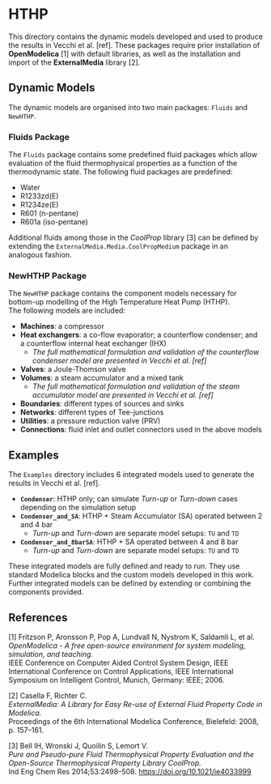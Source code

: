 # HTHP
This directory contains the dynamic models developed and used to produce the results in Vecchi et al. [ref]. These packages require prior installation of **OpenModelica** [1] with default libraries, as well as the installation and import of the **ExternalMedia** library [2].

## Dynamic Models

The dynamic models are organised into two main packages: `Fluids` and `NewHTHP`.

### Fluids Package

The `Fluids` package contains some predefined fluid packages which allow evaluation of the fluid thermophysical properties as a function of the thermodynamic state. The following fluid packages are predefined:

- Water  
- R1233zd(E)  
- R1234ze(E)  
- R601 (n-pentane)  
- R601a (iso-pentane)

Additional fluids among those in the *CoolProp* library [3] can be defined by extending the `ExternalMedia.Media.CoolPropMedium` package in an analogous fashion.

### NewHTHP Package

The `NewHTHP` package contains the component models necessary for bottom-up modelling of the High Temperature Heat Pump (HTHP).  
The following models are included:

- **Machines**: a compressor  
- **Heat exchangers**: a co-flow evaporator; a counterflow condenser; and a counterflow internal heat exchanger (IHX)  
  - *The full mathematical formulation and validation of the counterflow condenser model are presented in Vecchi et al. [ref]*  
- **Valves**: a Joule-Thomson valve  
- **Volumes**: a steam accumulator and a mixed tank  
  - *The full mathematical formulation and validation of the steam accumulator model are presented in Vecchi et al. [ref]*  
- **Boundaries**: different types of sources and sinks  
- **Networks**: different types of Tee-junctions  
- **Utilities**: a pressure reduction valve (PRV)  
- **Connections**: fluid inlet and outlet connectors used in the above models


## Examples

The `Examples` directory includes 6 integrated models used to generate the results in Vecchi et al. [ref].

- **`Condenser`**: HTHP only; can simulate *Turn-up* or *Turn-down* cases depending on the simulation setup  
- **`Condenser_and_SA`**: HTHP + Steam Accumulator (SA) operated between 2 and 4 bar  
  - *Turn-up* and *Turn-down* are separate model setups: `TU` and `TD`  
- **`Condenser_and_8barSA`**: HTHP + SA operated between 4 and 8 bar  
  - *Turn-up* and *Turn-down* are separate model setups: `TU` and `TD`  

These integrated models are fully defined and ready to run. They use standard Modelica blocks and the custom models developed in this work.  
Further integrated models can be defined by extending or combining the components provided.

## References

[1] Fritzson P, Aronsson P, Pop A, Lundvall N, Nystrom K, Saldamli L, et al.  
*OpenModelica - A free open-source environment for system modeling, simulation, and teaching.*  
IEEE Conference on Computer Aided Control System Design, IEEE International Conference on Control Applications, IEEE International Symposium on Intelligent Control, Munich, Germany: IEEE; 2006.

[2] Casella F, Richter C.  
*ExternalMedia: A Library for Easy Re-use of External Fluid Property Code in Modelica.*  
Proceedings of the 6th International Modelica Conference, Bielefeld: 2008, p. 157–161.

[3] Bell IH, Wronski J, Quoilin S, Lemort V.  
*Pure and Pseudo-pure Fluid Thermophysical Property Evaluation and the Open-Source Thermophysical Property Library CoolProp.*  
Ind Eng Chem Res 2014;53:2498–508. https://doi.org/10.1021/ie4033999
